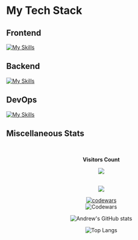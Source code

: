 # My Tech Stack

## Frontend

[![My Skills](https://skillicons.dev/icons?i=react,js,css,sass,html,ts,vscode,gulp,redux,electron,bootstrap,webpack,vite,jest,figma,apollo,vue,angular,next,graphql&perline=10)](https://skillicons.dev)
## Backend
[![My Skills](https://skillicons.dev/icons?i=nodejs,python,mongodb,express,redis,postgresql,django,firebase&perline=10)](https://skillicons.dev)
## DevOps
[![My Skills](https://skillicons.dev/icons?i=git,github,docker,linux&perline=10)](https://skillicons.dev)
## Miscellaneous Stats

 <div align="center">
<br><p align="centre"><b>Visitors Count</b></p>  
<p align="center"><img align="center" src="https://profile-counter.glitch.me/{AndrewMosh}/count.svg"/></p> 
<br>
       <div >
      <img src="https://github-profile-trophy.vercel.app/?username=AndrewMosh&theme=discord&no-frame=false&no-bg=false&margin-w=4&column=8">
    </a>
</div>
</div>

<div align='center'>
      
  [![codewars](https://www.codewars.com/users/AndrewMosh/badges/large)](https://www.codewars.com/users/AndrewMosh)
  <br>
![Codewars](https://github.r2v.ch/codewars?user=AndrewMosh)  




![Andrew's GitHub stats](https://github-readme-stats.vercel.app/api?username=AndrewMosh&show_icons=true&theme=radical)

![Top Langs](https://github-readme-stats.vercel.app/api/top-langs/?theme=dark&username=AndrewMosh&langs_count=12)

</div>

